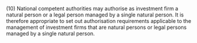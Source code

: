 (10) National competent authorities may authorise as investment firm a natural person or a legal person managed by a single natural person. It is therefore appropriate to set out authorisation requirements applicable to the management of investment firms that are natural persons or legal persons managed by a single natural person.